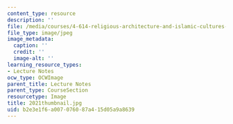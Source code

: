 ```yaml
---
content_type: resource
description: ''
file: /media/courses/4-614-religious-architecture-and-islamic-cultures-fall-2002/b2e3e1f6a007076087a415d05a9a8639_2021thumbnail.jpg
file_type: image/jpeg
image_metadata:
  caption: ''
  credit: ''
  image-alt: ''
learning_resource_types:
- Lecture Notes
ocw_type: OCWImage
parent_title: Lecture Notes
parent_type: CourseSection
resourcetype: Image
title: 2021thumbnail.jpg
uid: b2e3e1f6-a007-0760-87a4-15d05a9a8639
---
```

